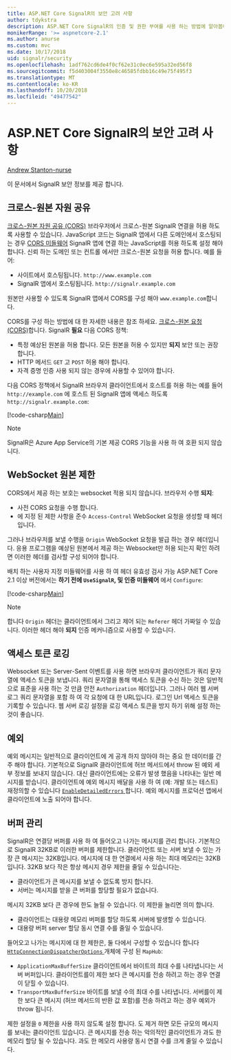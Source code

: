 ```yaml
---
title: ASP.NET Core SignalR의 보안 고려 사항
author: tdykstra
description: ASP.NET Core SignalR의 인증 및 권한 부여를 사용 하는 방법에 알아봅니다.
monikerRange: '>= aspnetcore-2.1'
ms.author: anurse
ms.custom: mvc
ms.date: 10/17/2018
uid: signalr/security
ms.openlocfilehash: 1adf762cd6de4f0cf62e31c0ec6e595a32ed56f8
ms.sourcegitcommit: f5d403004f3550e8c46585fdbb16c49e75f495f3
ms.translationtype: MT
ms.contentlocale: ko-KR
ms.lasthandoff: 10/20/2018
ms.locfileid: "49477542"
---
```

# <a name="security-considerations-in-aspnet-core-signalr"></a>ASP.NET Core SignalR의 보안 고려 사항

[Andrew Stanton-nurse](https://twitter.com/anurse)

이 문서에서 SignalR 보안 정보를 제공 합니다.

## <a name="cross-origin-resource-sharing"></a>크로스-원본 자원 공유

[크로스-원본 자원 공유 (CORS)](https://www.w3.org/TR/cors/) 브라우저에서 크로스-원본 SignalR 연결을 허용 하도록 사용할 수 있습니다. JavaScript 코드는 SignalR 앱에서 다른 도메인에서 호스팅되는 경우 [CORS 미들웨어](xref:security/cors) SignalR 앱에 연결 하는 JavaScript를 허용 하도록 설정 해야 합니다. 신뢰 하는 도메인 또는 컨트롤 에서만 크로스-원본 요청을 허용 합니다. 예를 들어:

* 사이트에서 호스팅됩니다. `http://www.example.com`
* SignalR 앱에서 호스팅됩니다. `http://signalr.example.com`

원본만 사용할 수 있도록 SignalR 앱에서 CORS를 구성 해야 `www.example.com`합니다.

CORS를 구성 하는 방법에 대 한 자세한 내용은 참조 하세요. [크로스-원본 요청 (CORS)](xref:security/cors)합니다. SignalR **필요** 다음 CORS 정책:

* 특정 예상된 원본을 허용 합니다. 모든 원본을 허용 수 있지만 **되지** 보안 또는 권장 합니다.
* HTTP 메서드 `GET` 고 `POST` 허용 해야 합니다.
* 자격 증명 인증 사용 되지 않는 경우에 사용할 수 있어야 합니다.

다음 CORS 정책에서 SignalR 브라우저 클라이언트에서 호스트를 허용 하는 예를 들어 `http://example.com` 에 호스트 된 SignalR 앱에 액세스 하도록 `http://signalr.example.com`:

[!code-csharp[Main](security/sample/Startup.cs?name=snippet1)]

> [!NOTE]
> SignalR은 Azure App Service의 기본 제공 CORS 기능을 사용 하 여 호환 되지 않습니다.

## <a name="websocket-origin-restriction"></a>WebSocket 원본 제한

CORS에서 제공 하는 보호는 websocket 적용 되지 않습니다. 브라우저 수행 **되지**:

* 사전 CORS 요청을 수행 합니다.
* 에 지정 된 제한 사항을 준수 `Access-Control` WebSocket 요청을 생성할 때 헤더입니다.

그러나 브라우저를 보낼 수행을 `Origin` WebSocket 요청을 발급 하는 경우 헤더입니다. 응용 프로그램을 예상된 원본에서 제공 하는 Websocket만 허용 되는지 확인 하려면 이러한 헤더를 검사할 구성 되어야 합니다.

배치 하는 사용자 지정 미들웨어를 사용 하 여 헤더 유효성 검사 가능 ASP.NET Core 2.1 이상 버전에서는 **하기 전에 `UseSignalR`, 및 인증 미들웨어** 에서 `Configure`:

[!code-csharp[Main](security/sample/Startup.cs?name=snippet2)]

> [!NOTE]
> 합니다 `Origin` 헤더는 클라이언트에서 그리고 제어 되는 `Referer` 헤더 가짜일 수 있습니다. 이러한 헤더 해야 **되지** 인증 메커니즘으로 사용할 수 있습니다.

## <a name="access-token-logging"></a>액세스 토큰 로깅

Websocket 또는 Server-Sent 이벤트를 사용 하면 브라우저 클라이언트가 쿼리 문자열에 액세스 토큰을 보냅니다. 쿼리 문자열을 통해 액세스 토큰을 수신 하는 것은 일반적으로 표준을 사용 하는 것 만큼 안전 `Authorization` 헤더입니다. 그러나 여러 웹 서버 로그 쿼리 문자열을 포함 하 여 각 요청에 대 한 URL입니다. 로그인 Url 액세스 토큰을 기록할 수 있습니다. 웹 서버 로깅 설정을 로깅 액세스 토큰을 방지 하기 위해 설정 하는 것이 좋습니다.

## <a name="exceptions"></a>예외

예외 메시지는 일반적으로 클라이언트에 게 공개 하지 않아야 하는 중요 한 데이터를 간주 해야 합니다. 기본적으로 SignalR 클라이언트에 허브 메서드에서 throw 된 예외 세부 정보를 보내지 않습니다. 대신 클라이언트에는 오류가 발생 했음을 나타내는 일반 메시지를 받습니다. 클라이언트에 예외 메시지 배달을 사용 하 여 (예: 개발 또는 테스트) 재정의할 수 있습니다 [ `EnableDetailedErrors` ](xref:signalr/configuration#configure-server-options)합니다. 예외 메시지를 프로덕션 앱에서 클라이언트에 노출 되어야 합니다.

## <a name="buffer-management"></a>버퍼 관리

SignalR은 연결당 버퍼를 사용 하 여 들어오고 나가는 메시지를 관리 합니다. 기본적으로 SignalR 32KB로 이러한 버퍼를 제한합니다. 클라이언트 또는 서버 보낼 수 있는 가장 큰 메시지는 32KB입니다. 메시지에 대 한 연결에서 사용 하는 최대 메모리는 32KB입니다. 32KB 보다 작은 항상 메시지 경우 제한을 줄일 수 있습니다는.

* 클라이언트가 큰 메시지를 보낼 수 없도록 방지 합니다.
* 서버는 메시지를 받을 큰 버퍼를 할당할 필요가 없습니다.

메시지 32KB 보다 큰 경우에 한도 늘릴 수 있습니다. 이 제한을 늘리면 의미 합니다.

* 클라이언트는 대용량 메모리 버퍼를 할당 하도록 서버에 발생할 수 있습니다.
* 대용량 버퍼 server 할당 동시 연결 수를 줄일 수 있습니다.

들어오고 나가는 메시지에 대 한 제한은, 둘 다에서 구성할 수 있습니다 합니다 [ `HttpConnectionDispatcherOptions` ](xref:signalr/configuration#configure-server-options) 개체에 구성 된 `MapHub`:

* `ApplicationMaxBufferSize` 클라이언트에서 바이트의 최대 수를 나타냅니다는 서버 버퍼입니다. 클라이언트를이 제한 보다 큰 메시지를 전송 하려고 하는 경우 연결이 닫힐 수 있습니다.
* `TransportMaxBufferSize` 바이트를 보낼 수의 최대 수를 나타냅니다. 서버를이 제한 보다 큰 메시지 (허브 메서드의 반환 값 포함)를 전송 하려고 하는 경우 예외가 throw 됩니다.

제한 설정을 `0` 제한을 사용 하지 않도록 설정 합니다. 도 제거 하면 모든 규모의 메시지를 보내는 클라이언트 있습니다. 큰 메시지를 전송 하는 악의적인 클라이언트가 과도 한 메모리 할당 될 수 있습니다. 과도 한 메모리 사용량 동시 연결 수를 크게 줄일 수 있습니다.
